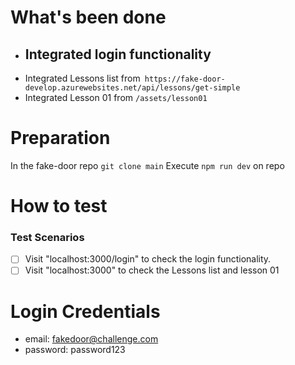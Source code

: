 # What's been done

- Integrated login functionality
  -
- Integrated Lessons list from` https://fake-door-develop.azurewebsites.net/api/lessons/get-simple`
- Integrated Lesson 01 from `/assets/lesson01`

# Preparation

In the fake-door repo `git clone main`
Execute `npm run dev` on repo

# How to test

### Test Scenarios

- [ ] Visit "localhost:3000/login" to check the login functionality.
- [ ] Visit "localhost:3000" to check the Lessons list and lesson 01

# Login Credentials

- email: fakedoor@challenge.com
- password: password123
